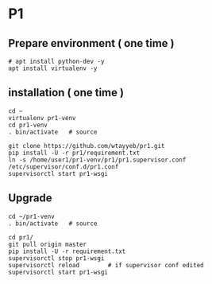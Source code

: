 # P1

## Prepare environment ( one time )
    # apt install python-dev -y
    apt install virtualenv -y
    
    
## installation ( one time )
    cd ~
    virtualenv pr1-venv
    cd pr1-venv
    . bin/activate   # source
    
    git clone https://github.com/wtayyeb/pr1.git
    pip install -U -r pr1/requirement.txt
    ln -s /home/user1/pr1-venv/pr1/pr1.supervisor.conf /etc/supervisor/conf.d/pr1.conf
    supervisorctl start pr1-wsgi

## Upgrade
    cd ~/pr1-venv
    . bin/activate   # source

    cd pr1/
    git pull origin master
    pip install -U -r requirement.txt
    supervisorctl stop pr1-wsgi
    supervisorctl reload        # if supervisor conf edited
    supervisorctl start pr1-wsgi

